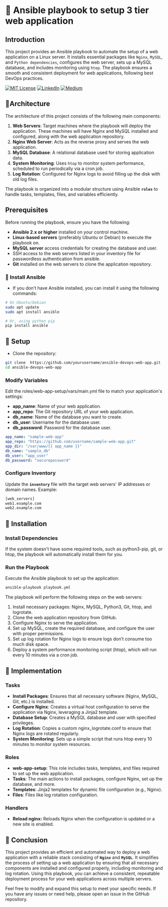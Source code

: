 # 🍁 Ansible playbook to setup 3 tier web application

## Introduction

This project provides an Ansible playbook to automate the setup of a web application on a Linux server. It installs essential packages like `Nginx`, `MySQL`, and `Python dependencies`, configures the web server, sets up a MySQL database, and includes monitoring using `htop`. The playbook ensures a smooth and consistent deployment for web applications, following best DevOps practices.

[![MIT License](https://img.shields.io/badge/License-MIT-green.svg)](https://choosealicense.com/licenses/mit/)
        [![LinkedIn](https://img.shields.io/badge/LinkedIn-Profile-blue)](https://www.linkedin.com/in/nikhil--chaudhari/)
        [![Medium](https://img.shields.io/badge/Medium-Writeups-black)](https://medium.com/@nikhil-c)


## 🍁Architecture

The architecture of this project consists of the following main components:

1. **Web Servers**: Target machines where the playbook will deploy the application. These machines will have Nginx and MySQL installed and configured, along with the web application repository.
2. **Nginx Web Server**: Acts as the reverse proxy and serves the web application.
3. **MySQL Database**: A relational database used for storing application data.
4. **System Monitoring**: Uses `htop` to monitor system performance, scheduled to run periodically via a cron job.
5. **Log Rotation**: Configured for Nginx logs to avoid filling up the disk with old log files.

The playbook is organized into a modular structure using Ansible **``roles``** to handle tasks, templates, files, and variables efficiently.

## Prerequisites

Before running the playbook, ensure you have the following:

- **Ansible 2.x or higher** installed on your control machine.
- **Linux-based servers** (preferably Ubuntu or Debian) to execute the playbook on.
- **MySQL server** access credentials for creating the database and user.
- SSH access to the web servers listed in your inventory file for passwordless authentication from ansible.
- **Git** installed on the web servers to clone the application repository.

### 🍁 Install Ansible

* If you don’t have Ansible installed, you can install it using the following commands:

```bash
# On Ubuntu/Debian
sudo apt update
sudo apt install ansible

# Or, using python pip
pip install ansible
```


## 🍁 Setup
* Clone the repository:
```bash
git clone  https://github.com/yourusername/ansible-devops-web-app.git
cd ansible-devops-web-app

```

### Modify Variables
Edit the roles/web-app-setup/vars/main.yml file to match your application's settings:

* **app_name**: Name of your web application.
* **app_repo**: The Git repository URL of your web application.
* **db_name**: Name of the database you want to create.
* **db_user**: Username for the database user.
* **db_password**: Password for the database user.


```yml
app_name: "sample-web-app"
app_repo: "https://github.com/username/sample-web-app.git"
app_dir: "/var/www/{{ app_name }}"
db_name: "sample_db"
db_user: "app_user"
db_password: "securepassword"

```

### Configure Inventory
Update the **`inventory`** file with the target web servers' IP addresses or domain names. Example:
```bash
[web_servers]
web1.example.com
web2.example.com

```
## 🍁 Installation
### Install Dependencies
If the system doesn't have some required tools, such as python3-pip, git, or htop, the playbook will automatically install them for you.

### Run the Playbook
Execute the Ansible playbook to set up the application:
```bash
ansible-playbook playbook.yml
```


 The playbook will perform the following steps on the web servers:

1. Install necessary packages: Nginx, MySQL, Python3, Git, htop, and logrotate.
2. Clone the web application repository from GitHub.
3. Configure Nginx to serve the application.
4. Set up MySQL, create the required database, and configure the user with proper permissions.
5. Set up log rotation for Nginx logs to ensure logs don’t consume too much disk space.
6. Deploy a system performance monitoring script (htop), which will run every 10 minutes via a cron job.

## 🍁 Implementation
### Tasks
* **Install Packages**: Ensures that all necessary software (Nginx, MySQL, Git, etc.) is installed.
* **Configure Nginx**: Creates a virtual host configuration to serve the application via Nginx, leveraging a Jinja2 template.
* **Database Setup**: Creates a MySQL database and user with specified privileges.
* **Log Rotation**: Copies a custom nginx_logrotate.conf to ensure that Nginx logs are rotated regularly.
* **System Monitoring**: Sets up a simple script that runs htop every 10 minutes to monitor system resources.

### Roles
* **web-app-setup**: This role includes tasks, templates, and files required to set up the web application.
* **Tasks**: The main actions to install packages, configure Nginx, set up the database, and more.
* **Templates**: Jinja2 templates for dynamic file configuration (e.g., Nginx).
* **Files**: Files like log rotation configuration.


### Handlers
* **Reload nginx:** Reloads Nginx when the configuration is updated or a new site is enabled.

## 🍁 Conclusion

This project provides an efficient and automated way to deploy a web application with a reliable stack consisting of **`Nginx`** and **`MySQL`**. It simplifies the process of setting up a web application by ensuring that all necessary components are installed and configured properly, including monitoring and log rotation. Using this playbook, you can achieve a consistent, repeatable deployment process for your web applications across multiple servers.

Feel free to modify and expand this setup to meet your specific needs. If you have any issues or need help, please open an issue in the GitHub repository.

